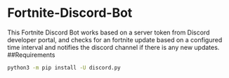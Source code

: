 # Fortnite-Discord-Bot
This Fortnite Discord Bot works based on a server token from Discord developer portal, and checks for an fortnite update based on a configured time interval and notifies the discord channel if there is any new updates.
##Requirements
```bash
python3 -m pip install -U discord.py
```
